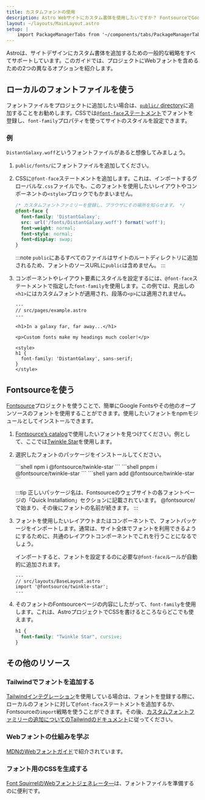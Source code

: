 ```yaml
---
title: カスタムフォントの使用
description: Astro Webサイトにカスタム書体を使用したいですか？ FontsourceでGoogle Fontsを使用するか、お好みのフォントを追加してください。
layout: ~/layouts/MainLayout.astro
setup: |
    import PackageManagerTabs from '~/components/tabs/PackageManagerTabs.astro';
---
```


Astroは、サイトデザインにカスタム書体を追加するための一般的な戦略をすべてサポートしています。このガイドでは、プロジェクトにWebフォントを含めるための2つの異なるオプションを紹介します。

## ローカルのフォントファイルを使う

フォントファイルをプロジェクトに追加したい場合は、[`public/` directory](/ja/core-concepts/project-structure/#public)に追加することをお勧めします。CSSでは[`@font-face`ステートメント](https://developer.mozilla.org/ja/docs/Web/CSS/@font-face)でフォントを登録し、`font-family`プロパティを使ってサイトのスタイルを設定できます。

### 例

`DistantGalaxy.woff`というフォントファイルがあると想像してみましょう。

1. `public/fonts/`にフォントファイルを追加してください。

2. CSSに`@font-face`ステートメントを追加します。これは、インポートするグローバルな`.css`ファイルでも、このフォントを使用したいレイアウトやコンポーネントの`<style>`ブロックでもかまいません。

    ```css
    /* カスタムフォントファミリーを登録し、ブラウザにその場所を知らせます。 */
    @font-face {
      font-family: 'DistantGalaxy';
      src: url('/fonts/DistantGalaxy.woff') format('woff');
      font-weight: normal;
      font-style: normal;
      font-display: swap;
    }
    ```

    :::note
    `public`にあるすべてのファイルはサイトのルートディレクトリに追加されるため、フォントのソースURLに`public`は含めません。
    :::

3. コンポーネントやレイアウト要素にスタイルを設定するには、`@font-face`ステートメントで指定した`font-family`を使用します。この例では、見出しの`<h1>`にはカスタムフォントが適用され、段落の`<p>`には適用されません。

    ```astro {10-12}
    ---
    // src/pages/example.astro
    ---

    <h1>In a galaxy far, far away...</h1>

    <p>Custom fonts make my headings much cooler!</p>

    <style>
    h1 {
      font-family: 'DistantGalaxy', sans-serif;
    }
    </style>
    ```

## Fontsourceを使う

[Fontsource](https://fontsource.org/)プロジェクトを使うことで、簡単にGoogle Fontsやその他のオープンソースのフォントを使用することができます。使用したいフォントをnpmモジュールとしてインストールできます。

1. [Fontsource’s catalog](https://fontsource.org/fonts)で使用したいフォントを見つけてください。例として、ここでは[Twinkle Star](https://fontsource.org/fonts/twinkle-star)を使用します。

2. 選択したフォントのパッケージをインストールしてください。

    <PackageManagerTabs>
      <Fragment slot="npm">
      ```shell
      npm i @fontsource/twinkle-star
      ```
      </Fragment>
      <Fragment slot="pnpm">
      ```shell
      pnpm i @fontsource/twinkle-star
      ```
      </Fragment>
      <Fragment slot="yarn">
      ```shell
      yarn add @fontsource/twinkle-star
      ```
      </Fragment>
    </PackageManagerTabs>

    :::tip
    正しいパッケージ名は、Fontsourceのウェブサイトの各フォントページの「Quick Installation」セクションに記載されています。 @fontsource/で始まり、その後にフォントの名前が続きます。
    :::

3. フォントを使用したいレイアウトまたはコンポーネントで、フォントパッケージをインポートします。通常は、サイト全体でフォントを利用できるようにするために、共通のレイアウトコンポーネントでこれを行うことになるでしょう。

    インポートすると、フォントを設定するのに必要な`@font-face`ルールが自動的に追加されます。

    ```astro
    ---
    // src/layouts/BaseLayout.astro
    import '@fontsource/twinkle-star';
    ---
    ```

4. そのフォントのFontsourceページの内容にしたがって、`font-family`を使用します。これは、AstroプロジェクトでCSSを書けるところならどこでも使えます。

    ```css
    h1 {
      font-family: "Twinkle Star", cursive;
    }
    ```

## その他のリソース

### Tailwindでフォントを追加する

[Tailwindインテグレーション](/ja/guides/integrations-guide/tailwind/)を使用している場合は、フォントを登録する際に、ローカルのフォントに対して`@font-face`ステートメントを追加するか、Fontsourceの`import`戦略を使うことができます。その後、[カスタムフォントファミリーの追加についてのTailwindのドキュメント](https://tailwindcss.com/docs/font-family#using-custom-values)に従ってください。

### Webフォントの仕組みを学ぶ

[MDNのWebフォントガイド](https://developer.mozilla.org/ja/docs/Learn/CSS/Styling_text/Web_fonts)で紹介されています。

### フォント用のCSSを生成する

[Font SquirrelのWebフォントジェネレータ―](https://www.fontsquirrel.com/tools/webfont-generator)は、フォントファイルを準備するのに便利です。
